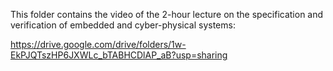 This folder contains the video of the 2-hour lecture on the specification and verification of embedded and cyber-physical systems:

https://drive.google.com/drive/folders/1w-EkPJQTszHP6JXWLc_bTABHCDlAP_aB?usp=sharing
